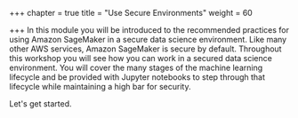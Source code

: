 +++
chapter = true
title = "Use Secure Environments"
weight = 60

+++
In this module you will be introduced to the recommended practices for using Amazon SageMaker in a secure data science environment.  Like many other AWS services, Amazon SageMaker is secure by default.  Throughout this workshop you will see how you can work in a secured data science environment.  You will cover the many stages of the machine learning lifecycle and be provided with Jupyter notebooks to step through that lifecycle while maintaining a high bar for security.

Let's get started.
